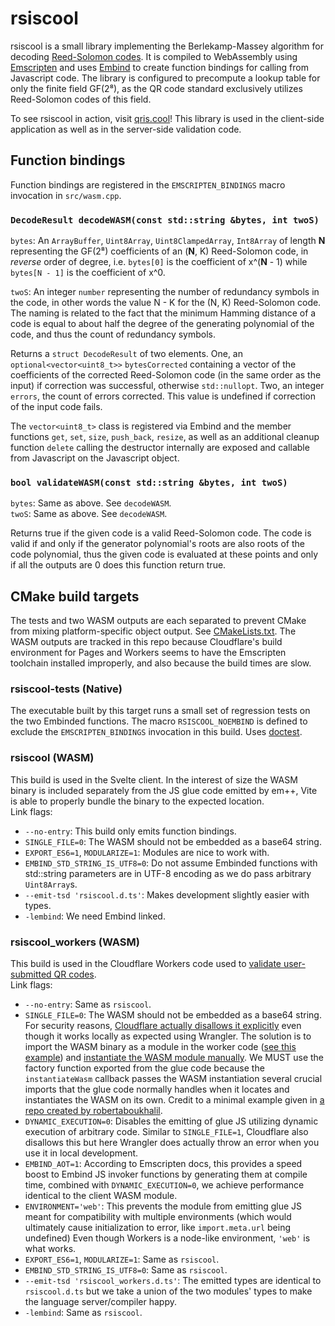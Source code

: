 # rsiscool
rsiscool is a small library implementing the Berlekamp-Massey algorithm for decoding [Reed-Solomon codes](https://en.wikipedia.org/wiki/Reed%E2%80%93Solomon_error_correction). It is compiled to WebAssembly using [Emscripten](https://emscripten.org/) and uses [Embind](https://emscripten.org/docs/porting/connecting_cpp_and_javascript/embind.html) to create function bindings for calling from Javascript code. The library is configured to precompute a lookup table for only the finite field GF(2⁸), as the QR code standard exclusively utilizes Reed-Solomon codes of this field. 

To see rsiscool in action, visit [qris.cool](https://qris.cool)! This library is used in the client-side application as well as in the server-side validation code.

## Function bindings
Function bindings are registered in the `EMSCRIPTEN_BINDINGS` macro invocation in `src/wasm.cpp`.

### `DecodeResult decodeWASM(const std::string &bytes, int twoS)`
`bytes`: An `ArrayBuffer`, `Uint8Array`, `Uint8ClampedArray`, `Int8Array` of length **N** representing the GF(2⁸) coefficients of an (**N**, K) Reed-Solomon code, in _reverse_ order of degree, i.e. `bytes[0]` is the coefficient of x^(**N** - 1) while `bytes[N - 1]` is the coefficient of x^0.

`twoS`: An integer `number` representing the number of redundancy symbols in the code, in other words the value N - K for the (N, K) Reed-Solomon code. The naming is related to the fact that the minimum Hamming distance of a code is equal to about half the degree of the generating polynomial of the code, and thus the count of redundancy symbols.

Returns a `struct DecodeResult` of two elements. One, an `optional<vector<uint8_t>>` `bytesCorrected` containing a vector of the coefficients of the corrected Reed-Solomon code (in the same order as the input) if correction was successful, otherwise `std::nullopt`. Two, an integer `errors`, the count of errors corrected. This value is undefined if correction of the input code fails.

The `vector<uint8_t>` class is registered via Embind and the member functions `get`, `set`, `size`, `push_back`, `resize`, as well as an additional cleanup function `delete` calling the destructor internally are exposed and callable from Javascript on the Javascript object.

### `bool validateWASM(const std::string &bytes, int twoS)`
`bytes`: Same as above. See `decodeWASM`.  
`twoS`: Same as above. See `decodeWASM`.

Returns true if the given code is a valid Reed-Solomon code. The code is valid if and only if the generator polynomial's roots are also roots of the code polynomial, thus the given code is evaluated at these points and only if all the outputs are 0 does this function return true.

## CMake build targets
The tests and two WASM outputs are each separated to prevent CMake from mixing platform-specific object output. See [CMakeLists.txt](https://github.com/Xiione/rsiscool/blob/main/CMakeLists.txt).
The WASM outputs are tracked in this repo because Cloudflare's build environment for Pages and Workers seems to have the Emscripten toolchain installed improperly, and also because the build times are slow.


### rsiscool-tests (Native)
The executable built by this target runs a small set of regression tests on the two Embinded functions. The macro `RSISCOOL_NOEMBIND` is defined to exclude the `EMSCRIPTEN_BINDINGS` invocation in this build. Uses [doctest](https://github.com/doctest/doctest).

### rsiscool (WASM)
This build is used in the Svelte client. In the interest of size the WASM binary is included separately from the JS glue code emitted by em++, Vite is able to properly bundle the binary to the expected location.  
Link flags:
- `--no-entry`: This build only emits function bindings.
- `SINGLE_FILE=0`: The WASM should not be embedded as a base64 string.
- `EXPORT_ES6=1`, `MODULARIZE=1`: Modules are nice to work with.
- `EMBIND_STD_STRING_IS_UTF8=0`: Do not assume Embinded functions with std::string parameters are in UTF-8 encoding as we do pass arbitrary `Uint8Array`s.
- `--emit-tsd 'rsiscool.d.ts'`: Makes development slightly easier with types.
- `-lembind`: We need Embind linked.

### rsiscool_workers (WASM)
This build is used in the Cloudflare Workers code used to [validate user-submitted QR codes](https://qris.cool/privacy).  
Link flags:
- `--no-entry`: Same as `rsiscool`.
- `SINGLE_FILE=0`: The WASM should not be embedded as a base64 string. For security reasons, [Cloudflare actually disallows it explicitly](https://github.com/thx/resvg-js/issues/307) even though it works locally as expected using Wrangler. The solution is to import the WASM binary as a module in the worker code ([see this example](https://developers.cloudflare.com/workers/runtime-apis/webassembly/javascript/#use-from-javascript)) and [instantiate the WASM module manually](https://github.com/Xiione/jsQR/blob/master/src/decoder/reedsolomon/index.ts#L14). We MUST use the factory function exported from the glue code because the `instantiateWasm` callback passes the WASM instantiation several crucial imports that the glue code normally handles when it locates and instantiates the WASM on its own. Credit to a minimal example given in [a repo created by robertaboukhalil](https://github.com/robertaboukhalil/cf-workers-emscripten).
- `DYNAMIC_EXECUTION=0`: Disables the emitting of glue JS utilizing dynamic execution of arbitrary code. Similar to `SINGLE_FILE=1`, Cloudflare also disallows this but here Wrangler does actually throw an error when you use it in local development. 
- `EMBIND_AOT=1`: According to Emscripten docs, this provides a speed boost to Embind JS invoker functions by generating them at compile time, combined with `DYNAMIC_EXECUTION=0`, we achieve performance identical to the client WASM module.
- `ENVIRONMENT='web'`: This prevents the module from emitting glue JS meant for compatibility with multiple environments (which would ultimately cause initialization to error, like `import.meta.url` being undefined) Even though Workers is a node-like environment, `'web'` is what works.
- `EXPORT_ES6=1`, `MODULARIZE=1`: Same as `rsiscool`.
- `EMBIND_STD_STRING_IS_UTF8=0`: Same as `rsiscool`.
- `--emit-tsd 'rsiscool_workers.d.ts'`: The emitted types are identical to `rsiscool.d.ts` but we take a union of the two modules' types to make the language server/compiler happy.
- `-lembind`: Same as `rsiscool`.
